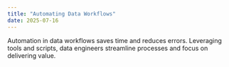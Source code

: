 ```yaml
---
title: "Automating Data Workflows"
date: 2025-07-16
---
```


Automation in data workflows saves time and reduces errors. Leveraging tools and scripts, data engineers streamline processes and focus on delivering value.
